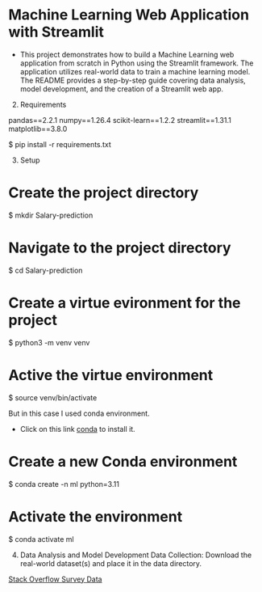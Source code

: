 # Machine Learning Web Application with Streamlit

- This project demonstrates how to build a Machine Learning web application from scratch in Python using the Streamlit framework. The application utilizes real-world data to train a machine learning model. The README provides a step-by-step guide covering data analysis, model development, and the creation of a Streamlit web app.

2. Requirements

pandas==2.2.1
numpy==1.26.4
scikit-learn==1.2.2
streamlit==1.31.1
matplotlib==3.8.0

$ pip install -r requirements.txt

3. Setup

# Create the project directory
$ mkdir Salary-prediction 

# Navigate to the project directory
$ cd Salary-prediction

# Create a virtue evironment for the project
$ python3 -m venv venv

# Active the virtue environment
$ source venv/bin/activate 

But in this case I used conda environment.
- Click on this link [conda](https://docs.anaconda.com/free/miniconda/#quick-command-line-install) to install it.

# Create a new Conda environment
$ conda create -n ml python=3.11

# Activate the environment
$ conda activate ml

4. Data Analysis and Model Development
Data Collection:
Download the real-world dataset(s) and place it in the data directory.

[Stack Overflow Survey Data](https://insights.stackoverflow.com/survey)





